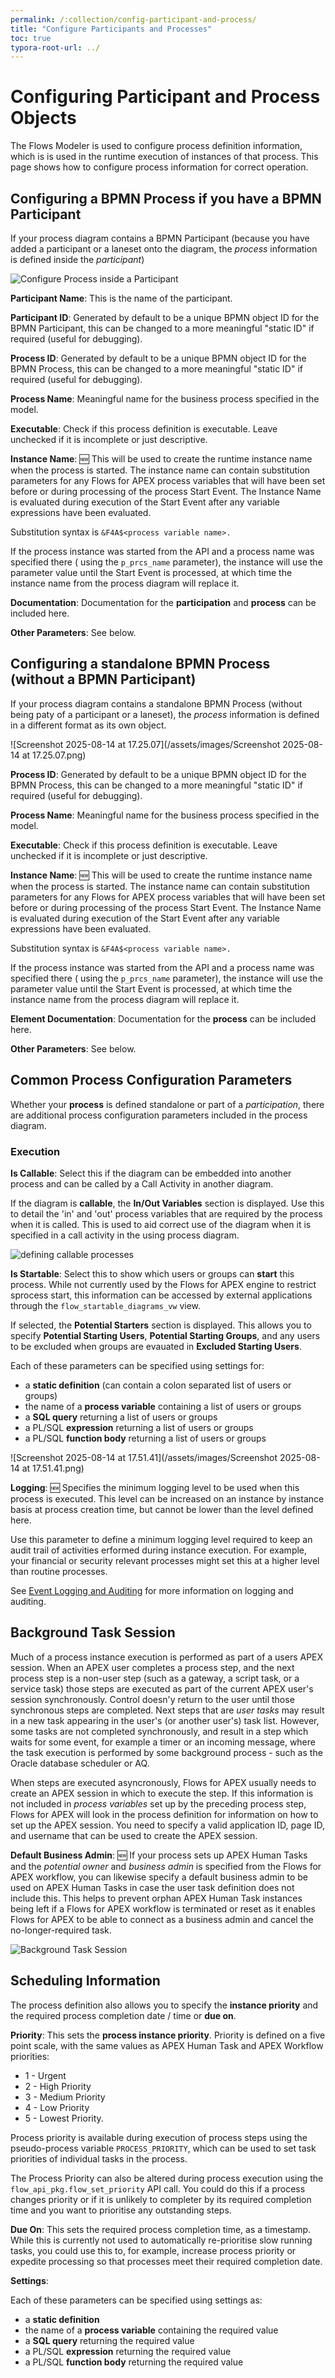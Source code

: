 ```yaml
---
permalink: /:collection/config-participant-and-process/
title: "Configure Participants and Processes"
toc: true
typora-root-url: ../
---
```


# Configuring Participant and Process Objects

The Flows Modeler is used to configure process definition information, which is is used in the runtime execution of instances of that process.   This page shows how to configure process information for correct operation.

## Configuring a BPMN Process if you have a BPMN Participant

If your process diagram contains a BPMN Participant (because you have added a participant or a laneset onto the diagram, the *process* information is defined inside the *participant*)

![Configure Process inside a Participant](/assets/images/config-process-in-participant.png)

**Participant Name**: This is the name of the participant.

**Participant ID**: Generated by default to be a unique BPMN object ID for the BPMN Participant, this can be changed to a more meaningful "static ID" if required (useful for debugging).

**Process ID**: Generated by default to be a unique BPMN object ID for the BPMN Process, this can be changed to a more meaningful "static ID" if required (useful for debugging).

**Process Name**: Meaningful name for the business process specified in the model.

**Executable**: Check if this process definition is executable.  Leave unchecked if it is incomplete or just descriptive.

**Instance Name**: 🆕 This will be used to create the runtime instance name when the process is started.  The instance name can contain substitution parameters for any Flows for APEX process variables that will have been set before or during processing of the process Start Event.  The Instance Name is evaluated during execution of the Start Event after any variable expressions have been evaluated.  

Substitution syntax is `&F4A$<process variable name>.` 

If the process instance was started from the API and a process name was specified there ( using the `p_prcs_name` parameter), the instance will use the parameter value until the Start Event is processed, at which time the instance name from the process diagram will replace it.

**Documentation**: Documentation for the **participation** and **process** can be included here.

**Other Parameters**:  See below.

## Configuring a standalone BPMN Process (without a BPMN Participant)

If your process diagram contains a standalone BPMN Process (without being paty of a participant or a laneset), the *process* information is defined in a different format as its own object.

![Screenshot 2025-08-14 at 17.25.07](/assets/images/Screenshot 2025-08-14 at 17.25.07.png)

**Process ID**: Generated by default to be a unique BPMN object ID for the BPMN Process, this can be changed to a more meaningful "static ID" if required (useful for debugging).

**Process Name**: Meaningful name for the business process specified in the model.

**Executable**: Check if this process definition is executable.  Leave unchecked if it is incomplete or just descriptive.

**Instance Name**: 🆕 This will be used to create the runtime instance name when the process is started.  The instance name can contain substitution parameters for any Flows for APEX process variables that will have been set before or during processing of the process Start Event.  The Instance Name is evaluated during execution of the Start Event after any variable expressions have been evaluated.  

Substitution syntax is `&F4A$<process variable name>.` 

If the process instance was started from the API and a process name was specified there ( using the `p_prcs_name` parameter), the instance will use the parameter value until the Start Event is processed, at which time the instance name from the process diagram will replace it.

**Element Documentation**: Documentation for the **process** can be included here.

**Other Parameters**:  See below.

## Common Process Configuration Parameters

Whether your **process** is defined standalone or part of a *participation*, there are additional process configuration parameters included in the process diagram.

### Execution

**Is Callable**: Select this if the diagram can be embedded into another process and can be called by a Call Activity in another diagram.

If the diagram is **callable**, the **In/Out Variables** section is displayed.  Use this to detail the 'in' and 'out' process variables that are required by the process when it is called.  This is used to aid correct use of the diagram when it is specified in a call activity in the using process diagram.

![defining callable processes](/assets/images/process-config-callable.png)

**Is Startable**: Select this to show which users or groups can **start** this process.  While not currently used by the Flows for APEX engine to restrict sprocess start, this information can be accessed by external applications through the `flow_startable_diagrams_vw` view.  

If selected, the **Potential Starters** section is displayed.  This allows you to specify **Potential Starting Users**, **Potential Starting Groups**, and any users to be excluded when groups are evauated in **Excluded Starting Users**.  

Each of these parameters can be specified using settings for:

- a **static definition** (can contain a colon separated list of users or groups)
- the name of a **process variable** containing a list of users or groups
- a **SQL query** returning a list of users or groups
- a PL/SQL **expression** returning a list of users or groups
- a PL/SQL **function body** returning a list of users or groups

![Screenshot 2025-08-14 at 17.51.41](/assets/images/Screenshot 2025-08-14 at 17.51.41.png)

**Logging**: 🆕 Specifies the minimum logging level to be used when this process is executed.  This level can be increased on an instance by instance basis at process creation time, but cannot be lower than the level defined here.

Use this parameter to define a minimum logging level required to keep an audit trail of activities erformed during instance execution.  For example, your financial or security relevant processes might set this at a higher level than routine processes. 

See [Event Logging and Auditing](/{{page.collection}}/event-logging-and-auditing/) for more information on logging and auditing.

## Background Task Session

Much of a process instance execution is performed as part of a users APEX session.  When an APEX user completes a process step, and the next process step is a non-user step (such as a gateway, a script task, or a service task) those steps are executed as part of the current APEX user's session synchronously.  Control doesn'y return to the user until those synchronous steps are completed.  Next steps that are *user tasks* may result in a new task appearing in the user's (or another user's) task list.  However, some tasks are not completed synchronously, and result in a step which waits for some event, for example a timer or an incoming message, where the task execution is performed by some background process - such as the Oracle database scheduler or AQ.

When steps are executed asyncronously, Flows for APEX usually needs to create an APEX session in which to execute the step.  If this information is not included in *process variables* set up by the preceding process step, Flows for APEX will look in the process definition for information on how to set up the APEX session.  You need to specify a valid application ID, page ID, and username that can be used to create the APEX session.

**Default Business Admin**: 🆕 If your process sets up APEX Human Tasks and the *potential owner* and *business admin* is specified from the Flows for APEX workflow, you can likewise specify a default business admin to be used on APEX Human Tasks in case the user task definition does not include this.  This helps to prevent orphan APEX Human Task instances being left if a Flows for APEX workflow is terminated or reset as it enables Flows for APEX to be able to connect as a business admin and cancel the no-longer-required task.

![Background Task Session](/assets/images/process-config-background-session.png)

## Scheduling Information

The process definition also allows you to specify the **instance priority** and the required process completion date / time or **due on**.

**Priority**: This sets the **process instance priority**.  Priority is defined on a five point scale, with the same values as APEX Human Task and APEX Workflow priorities:

- 1 - Urgent
- 2 - High Priority
- 3 - Medium Priority
- 4 - Low Priority
- 5 - Lowest Priority.

Process priority is available during execution of process steps using the pseudo-process variable `PROCESS_PRIORITY`, which can be used to set task priorities of individual tasks in the process.

The Process Priority can also be altered during process execution using the `flow_api_pkg.flow_set_priority` API call.  You could do this if a process changes priority or if it is unlikely to completer by its required completion time and you want to prioritise any outstanding steps.

**Due On**: This sets the required process completion time, as a timestamp.  While this is currently not used to automatically re-prioritise slow running tasks, you could use this to, for example, increase process priority or expedite processing so that processes meet their required completion date.

**Settings**:

Each of these parameters can be specified using settings as:

- a **static definition**
- the name of a **process variable** containing the required value
- a **SQL query** returning the required value
- a PL/SQL **expression** returning the required value
- a PL/SQL **function body** returning the required value



